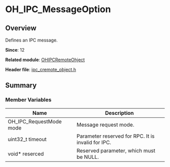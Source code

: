 # OH_IPC_MessageOption
<!--Kit: IPC Kit-->
<!--Subsystem: Communication-->
<!--Owner: @xdx19211@luodonghui0157-->
<!--SE: @zhaopeng_gitee-->
<!--TSE: @maxiaorong2-->

## Overview

Defines an IPC message.

**Since**: 12

**Related module**: [OHIPCRemoteOhject](capi-ohipcremoteobject.md)

**Header file**: [ipc_cremote_object.h](capi-ipc-cremote-object-h.md)

## Summary

### Member Variables

| Name| Description|
| ---- | ---- |
| OH_IPC_RequestMode mode | Message request mode.|
| uint32_t timeout | Parameter reserved for RPC. It is invalid for IPC.|
| void* reserced | Reserved parameter, which must be NULL.|

